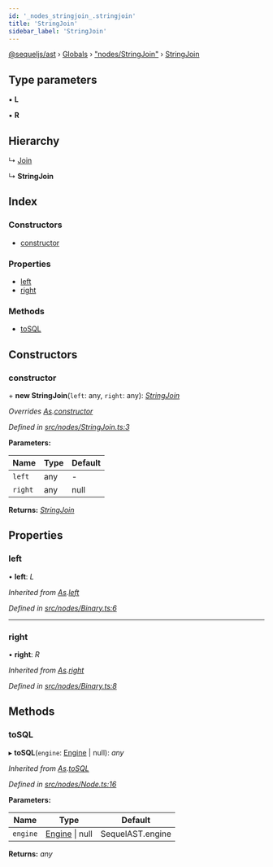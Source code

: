 ```yaml
---
id: '_nodes_stringjoin_.stringjoin'
title: 'StringJoin'
sidebar_label: 'StringJoin'
---
```


[@sequeljs/ast](../index.md) › [Globals](../globals.md) ›
["nodes/StringJoin"](../modules/_nodes_stringjoin_.md) ›
[StringJoin](_nodes_stringjoin_.stringjoin.md)

## Type parameters

▪ **L**

▪ **R**

## Hierarchy

↳ [Join](_nodes_join_.join.md)

↳ **StringJoin**

## Index

### Constructors

- [constructor](_nodes_stringjoin_.stringjoin.md#constructor)

### Properties

- [left](_nodes_stringjoin_.stringjoin.md#left)
- [right](_nodes_stringjoin_.stringjoin.md#right)

### Methods

- [toSQL](_nodes_stringjoin_.stringjoin.md#tosql)

## Constructors

### constructor

\+ **new StringJoin**(`left`: any, `right`: any):
_[StringJoin](_nodes_stringjoin_.stringjoin.md)_

_Overrides [As](_nodes_as_.as.md).[constructor](_nodes_as_.as.md#constructor)_

_Defined in
[src/nodes/StringJoin.ts:3](https://github.com/sequeljs/ast/blob/aa0ef0f/src/nodes/StringJoin.ts#L3)_

**Parameters:**

| Name    | Type | Default |
| ------- | ---- | ------- |
| `left`  | any  | -       |
| `right` | any  | null    |

**Returns:** _[StringJoin](_nodes_stringjoin_.stringjoin.md)_

## Properties

### left

• **left**: _L_

_Inherited from [As](_nodes_as_.as.md).[left](_nodes_as_.as.md#left)_

_Defined in
[src/nodes/Binary.ts:6](https://github.com/sequeljs/ast/blob/aa0ef0f/src/nodes/Binary.ts#L6)_

---

### right

• **right**: _R_

_Inherited from [As](_nodes_as_.as.md).[right](_nodes_as_.as.md#right)_

_Defined in
[src/nodes/Binary.ts:8](https://github.com/sequeljs/ast/blob/aa0ef0f/src/nodes/Binary.ts#L8)_

## Methods

### toSQL

▸ **toSQL**(`engine`: [Engine](../interfaces/_interfaces_engine_.engine.md) |
null): _any_

_Inherited from [As](_nodes_as_.as.md).[toSQL](_nodes_as_.as.md#tosql)_

_Defined in
[src/nodes/Node.ts:16](https://github.com/sequeljs/ast/blob/aa0ef0f/src/nodes/Node.ts#L16)_

**Parameters:**

| Name     | Type                                                              | Default          |
| -------- | ----------------------------------------------------------------- | ---------------- |
| `engine` | [Engine](../interfaces/_interfaces_engine_.engine.md) &#124; null | SequelAST.engine |

**Returns:** _any_
